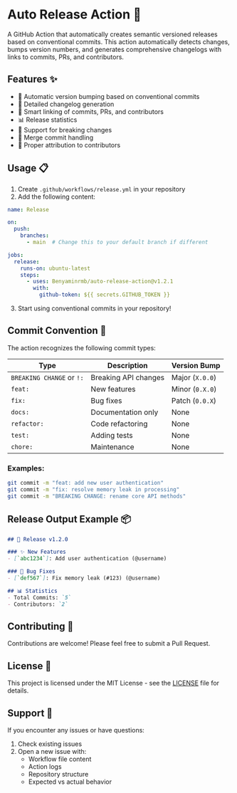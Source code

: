 # Auto Release Action 🚀
 
A GitHub Action that automatically creates semantic versioned releases based on conventional commits. This action automatically detects changes, bumps version numbers, and generates comprehensive changelogs with links to commits, PRs, and contributors.

## Features ✨

- 🔄 Automatic version bumping based on conventional commits
- 📝 Detailed changelog generation
- 🔗 Smart linking of commits, PRs, and contributors
- 📊 Release statistics
- 🎯 Support for breaking changes
- 🔀 Merge commit handling
- 👥 Proper attribution to contributors

## Usage 📋

1. Create `.github/workflows/release.yml` in your repository
2. Add the following content:

```yaml
name: Release

on:
  push:
    branches:
      - main  # Change this to your default branch if different

jobs:
  release:
    runs-on: ubuntu-latest
    steps:
      - uses: Benyaminrmb/auto-release-action@v1.2.1
        with:
          github-token: ${{ secrets.GITHUB_TOKEN }}
```

3. Start using conventional commits in your repository!

## Commit Convention 📝

The action recognizes the following commit types:

| Type | Description | Version Bump |
|------|-------------|--------------|
| `BREAKING CHANGE` or `!:` | Breaking API changes | Major (`X.0.0`) |
| `feat:` | New features | Minor (`0.X.0`) |
| `fix:` | Bug fixes | Patch (`0.0.X`) |
| `docs:` | Documentation only | None |
| `refactor:` | Code refactoring | None |
| `test:` | Adding tests | None |
| `chore:` | Maintenance | None |

### Examples:

```bash
git commit -m "feat: add new user authentication"
git commit -m "fix: resolve memory leak in processing"
git commit -m "BREAKING CHANGE: rename core API methods"
```

## Release Output Example 📦

```markdown
## 🎉 Release v1.2.0

### ✨ New Features
- [`abc1234`]: Add user authentication (@username)

### 🐛 Bug Fixes
- [`def567`]: Fix memory leak (#123) (@username)

## 📊 Statistics
- Total Commits: `5`
- Contributors: `2`
```

## Contributing 🤝

Contributions are welcome! Please feel free to submit a Pull Request.

## License 📄

This project is licensed under the MIT License - see the [LICENSE](LICENSE) file for details.

## Support 💬

If you encounter any issues or have questions:
1. Check existing issues
2. Open a new issue with:
    - Workflow file content
    - Action logs
    - Repository structure
    - Expected vs actual behavior